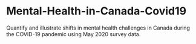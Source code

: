 # Mental-Health-in-Canada-Covid19
Quantify and illustrate shifts in mental health challenges in Canada during the COVID-19 pandemic using May 2020 survey data.
